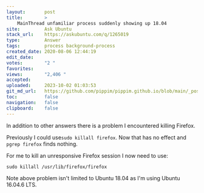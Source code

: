```yaml
---
layout:       post
title:        >
    MainThread unfamiliar process suddenly showing up 18.04
site:         Ask Ubuntu
stack_url:    https://askubuntu.com/q/1265019
type:         Answer
tags:         process background-process
created_date: 2020-08-06 12:44:19
edit_date:    
votes:        "2 "
favorites:    
views:        "2,406 "
accepted:     
uploaded:     2023-10-02 01:03:53
git_md_url:   https://github.com/pippim/pippim.github.io/blob/main/_posts/2020/2020-08-06-MainThread-unfamiliar-process-suddenly-showing-up-18.04.md
toc:          false
navigation:   false
clipboard:    false
---
```


In addition to other answers there is a problem I encountered killing Firefox.

Previously I could use`sudo killall firefox`. Now that has no effect and `pgrep firefox` finds nothing.

For me to kill an unresponsive Firefox session I now need to use:

``` 
sudo killall /usr/lib/firefox/firefox
```

Note above problem isn't limited to Ubuntu 18.04 as I'm using Ubuntu 16.04.6 LTS.
